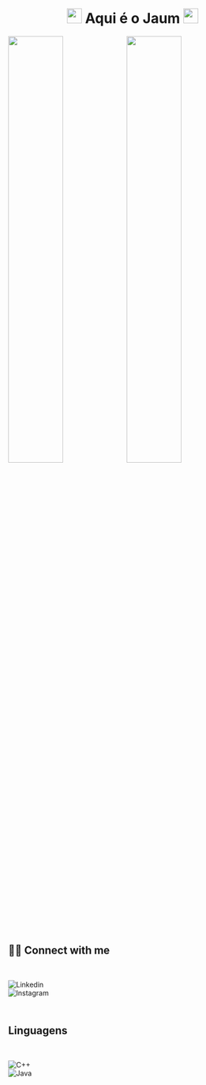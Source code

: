 <h1 align="center">
<img src="https://media.giphy.com/media/3osxYoufeOGOA7xiX6/giphy.gif" width="30">
Aqui é o Jaum <img src="https://media.giphy.com/media/3osxYoufeOGOA7xiX6/giphy.gif" width="30">
</h1>



<img align="left" width="47%" src="https://github-readme-stats.vercel.app/api?username=Jaum1981&show_icons=true&theme=radical">

<img align="left" width="47%" src="https://github-readme-stats.vercel.app/api/top-langs/?username=Jaum1981">
  
  
## <br /> 🙋‍♂️ Connect with me 



<!-- Badges template - https://github.com/Ileriayo/markdown-badges#social-->

<br />




<a  href="https://www.linkedin.com/in/jo%C3%A3o-victor-amarante-diniz-9a2191230/"><img align="left" alt="Linkedin" title="Linkedin" src="https://img.shields.io/badge/linkedin-%230077B5.svg?style=for-the-badge&logo=linkedin&logoColor=white"/></a>
<br />
<a  href="https://www.instagram.com/Jaaum1_/"><img align="left" alt="Instagram" title="Instagram" src="https://img.shields.io/badge/instagram-%23E4405F.svg?style=for-the-badge&logo=Instagram&logoColor=white"/></a>
<br />



## <br /> Linguagens



<!-- Badges template - https://github.com/Ileriayo/markdown-badges#social-->

<br />




<a  href="https://github.com/Jaum1981/C-test"><img align="left" alt="C++" title="C++" src="https://img.shields.io/badge/c++-%2300599C.svg?style=for-the-badge&logo=c%2B%2B&logoColor=white"/></a>
<br />
<a  href="https://github.com/Jaum1981/Java-test"><img align="left" alt="Java" title="Java" src="https://img.shields.io/badge/java-%23ED8B00.svg?style=for-the-badge&logo=java&logoColor=white"/></a>
<br />
